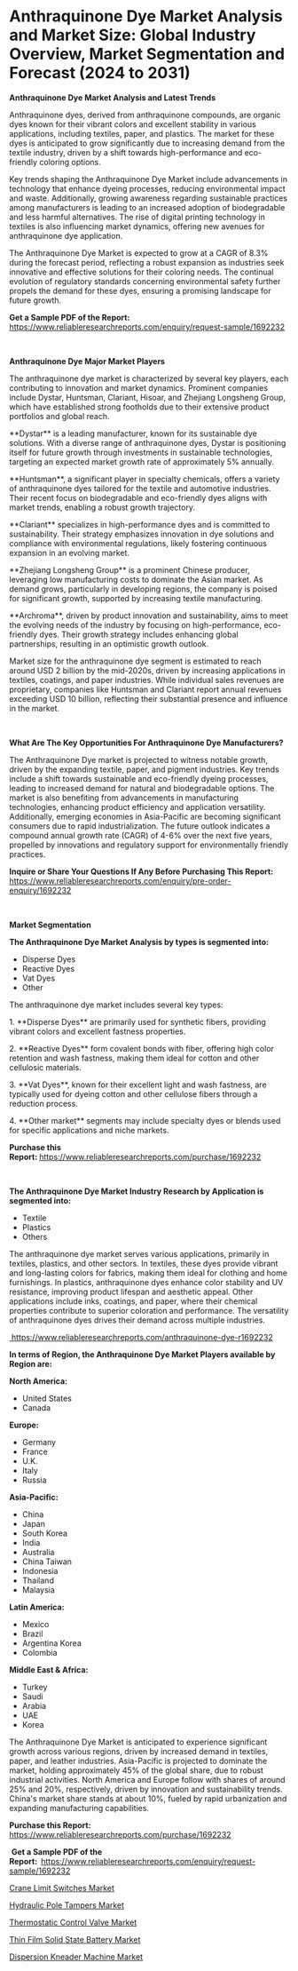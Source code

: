 <p><h1>Anthraquinone Dye Market Analysis and Market Size: Global Industry Overview, Market Segmentation and Forecast (2024 to 2031)</h1></p><p><strong>Anthraquinone Dye Market Analysis and Latest Trends</strong></p>
<p><p>Anthraquinone dyes, derived from anthraquinone compounds, are organic dyes known for their vibrant colors and excellent stability in various applications, including textiles, paper, and plastics. The market for these dyes is anticipated to grow significantly due to increasing demand from the textile industry, driven by a shift towards high-performance and eco-friendly coloring options. </p><p>Key trends shaping the Anthraquinone Dye Market include advancements in technology that enhance dyeing processes, reducing environmental impact and waste. Additionally, growing awareness regarding sustainable practices among manufacturers is leading to an increased adoption of biodegradable and less harmful alternatives. The rise of digital printing technology in textiles is also influencing market dynamics, offering new avenues for anthraquinone dye application.</p><p>The Anthraquinone Dye Market is expected to grow at a CAGR of 8.3% during the forecast period, reflecting a robust expansion as industries seek innovative and effective solutions for their coloring needs. The continual evolution of regulatory standards concerning environmental safety further propels the demand for these dyes, ensuring a promising landscape for future growth.</p></p>
<p><strong>Get a Sample PDF of the Report:&nbsp;</strong> <a href="https://www.reliableresearchreports.com/enquiry/request-sample/1692232?utm_campaign=116&utm_medium=2&utm_source=Github&utm_content=ia&utm_term=19102024&utm_id=anthraquinone-dye">https://www.reliableresearchreports.com/enquiry/request-sample/1692232</a></p>
<p>&nbsp;</p>
<p><strong>Anthraquinone Dye Major Market Players</strong></p>
<p><p>The anthraquinone dye market is characterized by several key players, each contributing to innovation and market dynamics. Prominent companies include Dystar, Huntsman, Clariant, Hisoar, and Zhejiang Longsheng Group, which have established strong footholds due to their extensive product portfolios and global reach.</p><p>**Dystar** is a leading manufacturer, known for its sustainable dye solutions. With a diverse range of anthraquinone dyes, Dystar is positioning itself for future growth through investments in sustainable technologies, targeting an expected market growth rate of approximately 5% annually.</p><p>**Huntsman**, a significant player in specialty chemicals, offers a variety of anthraquinone dyes tailored for the textile and automotive industries. Their recent focus on biodegradable and eco-friendly dyes aligns with market trends, enabling a robust growth trajectory.</p><p>**Clariant** specializes in high-performance dyes and is committed to sustainability. Their strategy emphasizes innovation in dye solutions and compliance with environmental regulations, likely fostering continuous expansion in an evolving market.</p><p>**Zhejiang Longsheng Group** is a prominent Chinese producer, leveraging low manufacturing costs to dominate the Asian market. As demand grows, particularly in developing regions, the company is poised for significant growth, supported by increasing textile manufacturing.</p><p>**Archroma**, driven by product innovation and sustainability, aims to meet the evolving needs of the industry by focusing on high-performance, eco-friendly dyes. Their growth strategy includes enhancing global partnerships, resulting in an optimistic growth outlook.</p><p>Market size for the anthraquinone dye segment is estimated to reach around USD 2 billion by the mid-2020s, driven by increasing applications in textiles, coatings, and paper industries. While individual sales revenues are proprietary, companies like Huntsman and Clariant report annual revenues exceeding USD 10 billion, reflecting their substantial presence and influence in the market.</p></p>
<p>&nbsp;</p>
<p><strong>What Are The Key Opportunities For Anthraquinone Dye Manufacturers?</strong></p>
<p><p>The Anthraquinone Dye market is projected to witness notable growth, driven by the expanding textile, paper, and pigment industries. Key trends include a shift towards sustainable and eco-friendly dyeing processes, leading to increased demand for natural and biodegradable options. The market is also benefiting from advancements in manufacturing technologies, enhancing product efficiency and application versatility. Additionally, emerging economies in Asia-Pacific are becoming significant consumers due to rapid industrialization. The future outlook indicates a compound annual growth rate (CAGR) of 4-6% over the next five years, propelled by innovations and regulatory support for environmentally friendly practices.</p></p>
<p><strong>Inquire or Share Your Questions If Any Before Purchasing This Report:</strong> <a href="https://www.reliableresearchreports.com/enquiry/pre-order-enquiry/1692232?utm_campaign=116&utm_medium=2&utm_source=Github&utm_content=ia&utm_term=19102024&utm_id=anthraquinone-dye">https://www.reliableresearchreports.com/enquiry/pre-order-enquiry/1692232</a></p>
<p>&nbsp;</p>
<p><strong>Market Segmentation</strong></p>
<p><strong>The Anthraquinone Dye Market Analysis by types is segmented into:</strong></p>
<p><ul><li>Disperse Dyes</li><li>Reactive Dyes</li><li>Vat Dyes</li><li>Other</li></ul></p>
<p><p>The anthraquinone dye market includes several key types: </p><p>1. **Disperse Dyes** are primarily used for synthetic fibers, providing vibrant colors and excellent fastness properties.</p><p>2. **Reactive Dyes** form covalent bonds with fiber, offering high color retention and wash fastness, making them ideal for cotton and other cellulosic materials.</p><p>3. **Vat Dyes**, known for their excellent light and wash fastness, are typically used for dyeing cotton and other cellulose fibers through a reduction process.</p><p>4. **Other market** segments may include specialty dyes or blends used for specific applications and niche markets.</p></p>
<p><strong>Purchase this Report:&nbsp;</strong><a href="https://www.reliableresearchreports.com/purchase/1692232?utm_campaign=116&utm_medium=2&utm_source=Github&utm_content=ia&utm_term=19102024&utm_id=anthraquinone-dye">https://www.reliableresearchreports.com/purchase/1692232</a></p>
<p>&nbsp;</p>
<p><strong>The Anthraquinone Dye Market Industry Research by Application is segmented into:</strong></p>
<p><ul><li>Textile</li><li>Plastics</li><li>Others</li></ul></p>
<p><p>The anthraquinone dye market serves various applications, primarily in textiles, plastics, and other sectors. In textiles, these dyes provide vibrant and long-lasting colors for fabrics, making them ideal for clothing and home furnishings. In plastics, anthraquinone dyes enhance color stability and UV resistance, improving product lifespan and aesthetic appeal. Other applications include inks, coatings, and paper, where their chemical properties contribute to superior coloration and performance. The versatility of anthraquinone dyes drives their demand across multiple industries.</p></p>
<p><a href="https://www.reliableresearchreports.com/anthraquinone-dye-r1692232?utm_campaign=116&utm_medium=2&utm_source=Github&utm_content=ia&utm_term=19102024&utm_id=anthraquinone-dye">&nbsp;https://www.reliableresearchreports.com/anthraquinone-dye-r1692232</a></p>
<p><strong>In terms of Region, the Anthraquinone Dye Market Players available by Region are:</strong></p>
<p>
    <p> <strong> North America: </strong>
        <ul>
            <li>United States</li>
            <li>Canada</li>
        </ul>
        </p> 
    <p> <strong> Europe: </strong>
        <ul>
            <li>Germany</li>
            <li>France</li>
            <li>U.K.</li>
            <li>Italy</li>
            <li>Russia</li>
        </ul>
        </p> 
    <p> <strong> Asia-Pacific: </strong>
        <ul>
            <li>China</li>
            <li>Japan</li>
            <li>South Korea</li>
            <li>India</li>
            <li>Australia</li>
            <li>China Taiwan</li>
            <li>Indonesia</li>
            <li>Thailand</li>
            <li>Malaysia</li>
        </ul>
        </p> 
    <p> <strong> Latin America: </strong>
        <ul>
            <li>Mexico</li>
            <li>Brazil</li>
            <li>Argentina Korea</li>
            <li>Colombia</li>
        </ul>
        </p> 
    <p> <strong> Middle East & Africa: </strong>
        <ul>
            <li>Turkey</li>
            <li>Saudi</li>
            <li>Arabia</li>
            <li>UAE</li>
            <li>Korea</li>
        </ul>
    </p>
    </p>
<p><p>The Anthraquinone Dye Market is anticipated to experience significant growth across various regions, driven by increased demand in textiles, paper, and leather industries. Asia-Pacific is projected to dominate the market, holding approximately 45% of the global share, due to robust industrial activities. North America and Europe follow with shares of around 25% and 20%, respectively, driven by innovation and sustainability trends. China's market share stands at about 10%, fueled by rapid urbanization and expanding manufacturing capabilities.</p></p>
<p><strong>Purchase this Report: </strong><a href="https://www.reliableresearchreports.com/purchase/1692232?utm_campaign=116&utm_medium=2&utm_source=Github&utm_content=ia&utm_term=19102024&utm_id=anthraquinone-dye">https://www.reliableresearchreports.com/purchase/1692232</a></p>
<p>&nbsp;<strong>Get a Sample PDF of the Report:&nbsp;&nbsp;</strong><a href="https://www.reliableresearchreports.com/enquiry/request-sample/1692232?utm_campaign=116&utm_medium=2&utm_source=Github&utm_content=ia&utm_term=19102024&utm_id=anthraquinone-dye">https://www.reliableresearchreports.com/enquiry/request-sample/1692232</a></p>
<p><strong></strong></p>
<p><p><a href="https://www.linkedin.com/pulse/analyzing-crane-limit-switches-market-dynamics-growth-drivers-sv94f?utm_campaign=116&utm_medium=2&utm_source=Github&utm_content=ia&utm_term=19102024&utm_id=anthraquinone-dye">Crane Limit Switches Market</a></p><p><a href="https://issuu.com/reportprime-2/docs/hydraulic-pole-tampers-market-size-_37de25bf3fe921?utm_campaign=116&utm_medium=2&utm_source=Github&utm_content=ia&utm_term=19102024&utm_id=anthraquinone-dye">Hydraulic Pole Tampers Market</a></p><p><a href="https://www.linkedin.com/pulse/surfing-thermostatic-control-valve-wave-riding-market-currents-e7gpf?utm_campaign=116&utm_medium=2&utm_source=Github&utm_content=ia&utm_term=19102024&utm_id=anthraquinone-dye">Thermostatic Control Valve Market</a></p><p><a href="https://github.com/AlbertGonzalez266/Market-Research-Report-List-1/blob/main/thin-film-solid-state-battery-market.md?utm_campaign=116&utm_medium=2&utm_source=Github&utm_content=ia&utm_term=19102024&utm_id=anthraquinone-dye">Thin Film Solid State Battery Market</a></p><p><a href="https://issuu.com/reportprime-2/docs/dispersion-kneader-machine-market-s_bc6c52ad978df8?utm_campaign=116&utm_medium=2&utm_source=Github&utm_content=ia&utm_term=19102024&utm_id=anthraquinone-dye">Dispersion Kneader Machine Market</a></p></p>